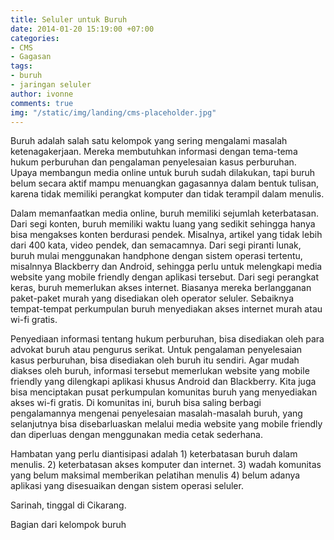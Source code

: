 ```yaml
---
title: Seluler untuk Buruh
date: 2014-01-20 15:19:00 +07:00
categories:
- CMS
- Gagasan
tags:
- buruh
- jaringan seluler
author: ivonne
comments: true
img: "/static/img/landing/cms-placeholder.jpg"
---
```


Buruh adalah salah satu kelompok yang sering mengalami masalah ketenagakerjaan. Mereka membutuhkan informasi dengan tema-tema hukum perburuhan dan pengalaman penyelesaian kasus perburuhan. Upaya membangun media online untuk buruh sudah dilakukan, tapi buruh belum secara aktif mampu menuangkan gagasannya dalam bentuk tulisan, karena tidak memiliki perangkat komputer dan tidak terampil dalam menulis.

Dalam memanfaatkan media online, buruh memiliki sejumlah keterbatasan. Dari segi konten, buruh memiliki waktu luang yang sedikit sehingga hanya bisa mengakses konten berdurasi pendek. Misalnya, artikel yang tidak lebih dari 400 kata, video pendek, dan semacamnya. Dari segi piranti lunak, buruh mulai menggunakan handphone dengan sistem operasi tertentu, misalnnya Blackberry dan Android, sehingga perlu untuk melengkapi media website yang mobile friendly dengan aplikasi tersebut. Dari segi perangkat keras, buruh memerlukan akses internet. Biasanya mereka berlangganan paket-paket murah yang disediakan oleh operator seluler. Sebaiknya tempat-tempat perkumpulan buruh menyediakan akses internet murah atau wi-fi gratis.

Penyediaan informasi tentang hukum perburuhan, bisa disediakan oleh para advokat buruh atau pengurus serikat. Untuk pengalaman penyelesaian kasus perburuhan, bisa disediakan oleh buruh itu sendiri. Agar mudah diakses oleh buruh, informasi tersebut memerlukan website yang mobile friendly yang dilengkapi aplikasi khusus Android dan Blackberry. Kita juga bisa menciptakan pusat perkumpulan komunitas buruh yang menyediakan akses wi-fi gratis. Di komunitas ini, buruh bisa saling berbagi pengalamannya mengenai penyelesaian masalah-masalah buruh, yang selanjutnya bisa disebarluaskan melalui media website yang mobile friendly dan diperluas dengan menggunakan media cetak sederhana.

Hambatan yang perlu diantisipasi adalah 1) keterbatasan buruh dalam menulis. 2) keterbatasan akses komputer dan internet. 3) wadah komunitas yang belum maksimal memberikan pelatihan menulis 4) belum adanya aplikasi yang disesuaikan dengan sistem operasi seluler.

Sarinah, tinggal di Cikarang.

Bagian dari kelompok buruh